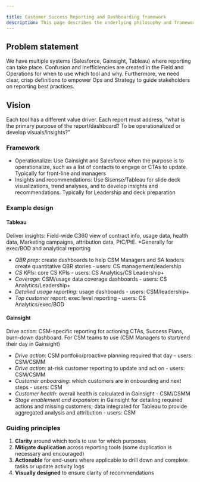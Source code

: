 ```yaml
---

title: Customer Success Reporting and Dashboarding framework
description: This page describes the underlying philosophy and framework for how to consider and build toward the long term goal of effective and efficient reporting and dashboarding
---
```









## Problem statement

We have multiple systems (Salesforce, Gainsight, Tableau) where reporting can take place. Confusion and inefficiencies are created in the Field and Operations for when to use which tool and why. Furthermore, we need clear, crisp definitions to empower Ops and Strategy to guide stakeholders on reporting best practices.

## Vision

Each tool has a different value driver. Each report must address, “what is the primary purpose of the report/dashboard? To be operationalized or develop visuals/insights?”

### Framework

- Operationalize: Use Gainsight and Salesforce when the purpose is to operationalize, such as a list of contacts to engage or CTAs to update. Typically for front-line and managers
- Insights and recommendations: Use Sisense/Tableau for slide deck visualizations, trend analyses, and to develop insights and recommendations. Typically for Leadership and deck preparation

### Example design

#### Tableau

Deliver insights: Field-wide C360 view of contract info, usage data, health data, Marketing campaigns, attribution data, PtC/PtE. *Generally for exec/BOD and analytical reporting

- *QBR prep*: create dashboards to help CSM Managers and SA leaders create quantitative QBR stories - users: CS management/leadership
- *CS KPIs*: core CS KPIs - users: CS Analytics/CS Leadership+
- *Coverage*: CSM/usage data coverage dashboards - users: CS Analytics/Leadership+
- *Detailed usage reporting*: usage dashboards - users: CSM/leadership+
- *Top customer report*: exec level reporting - users: CS Analytics/exec/BOD

#### Gainsight

Drive action: CSM-specific reporting for actioning CTAs, Success Plans, burn-down dashboard. For CSM teams to use (CSM Managers to start/end their day in Gainsight)

- *Drive action*: CSM portfolio/proactive planning required that day - users: CSM/CSMM
- *Drive action*: at-risk customer reporting to update and act on - users: CSM/CSMM
- *Customer onboarding*: which customers are in onboarding and next steps - users: CSM
- *Customer health*: overall health is calculated in Gainsight - CSM/CSMM
- *Stage enablement and expansion*: in Gainsight for detailing required actions and missing customers; data integrated for Tableau to provide aggregated analysis and attribution - users: CSM

### Guiding principles

1. **Clarity** around which tools to use for which purposes
1. **Mitigate duplication** across reporting tools (some duplication is necessary and encouraged)
1. **Actionable** for end-users where applicable to drill down and complete tasks or update activity logs
1. **Visually designed** to ensure clarity of recommendations



